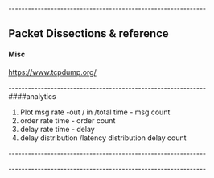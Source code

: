 -------------------------------------------------------------<br/>

## Packet Dissections & reference<br/>

#### Misc<br/>
https://www.tcpdump.org/<br/>


-------------------------------------------------------------<br/>
####analytics

1. Plot msg rate -out / in /total
  time - msg count
2. order rate 
   time - order count
3. delay rate
   time - delay
4. delay distribution /latency distribution
   delay count
  

-------------------------------------------------------------<br/>


-------------------------------------------------------------<br/>
